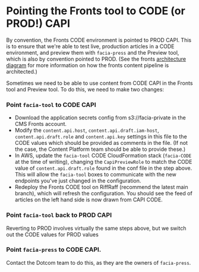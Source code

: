 # Pointing the Fronts tool to CODE (or PROD!) CAPI

By convention, the Fronts CODE environment is pointed to PROD CAPI. This is to ensure that we're able to test live, production articles in a CODE environment, and preview them with `facia-press` and the Preview tool, which is also by convention pointed to PROD. (See the fronts [architecture diagram](https://github.com/guardian/frontend/blob/main/docs/02-architecture/02-fronts-architecture.md) for more information on how the fronts content pipeline is architected.)

Sometimes we need to be able to use content from CODE CAPI in the Fronts tool and Preview tool. To do this, we need to make two changes:

### Point `facia-tool` to CODE CAPI

- Download the application secrets config from s3://facia-private in the CMS Fronts account.
- Modify the `content.api.host`, `content.api.draft.iam-host`, `content.api.draft.role` and `content.api.key` settings in this file to the CODE values which should be provided as comments in the file. (If not the case, the Content Platform team should be able to provide these.)
- In AWS, update the `facia-tool` CODE CloudFormation stack (`facia-CODE` at the time of writing), changing the `CapiPreviewRole` to match the CODE value of `content.api.draft.role` found in the conf file in the step above. This will allow the `facia-tool` boxes to communicate with the new endpoints you've just changed in the configuration.
- Redeploy the Fronts CODE tool on RiffRaff (recommend the latest main branch), which will refresh the configuration. You should see the feed of articles on the left hand side is now drawn from CAPI CODE.

### Point `facia-tool` back to PROD CAPI

Reverting to PROD involves virtually the same steps above, but we switch out the CODE values for PROD values

### Point `facia-press` to CODE CAPI.

Contact the Dotcom team to do this, as they are the owners of `facia-press`.
